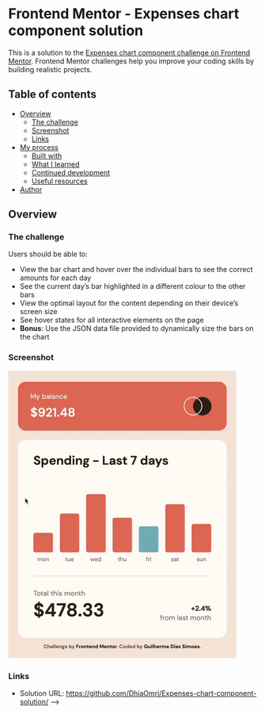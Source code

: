 # Frontend Mentor - Expenses chart component solution

This is a solution to the [Expenses chart component challenge on Frontend Mentor](https://www.frontendmentor.io/challenges/expenses-chart-component-e7yJBUdjwt). Frontend Mentor challenges help you improve your coding skills by building realistic projects.

## Table of contents

- [Overview](#overview)
  - [The challenge](#the-challenge)
  - [Screenshot](#screenshot)
  - [Links](#links)
- [My process](#my-process)
  - [Built with](#built-with)
  - [What I learned](#what-i-learned)
  - [Continued development](#continued-development)
  - [Useful resources](#useful-resources)
- [Author](#author)

## Overview

### The challenge

Users should be able to:

- View the bar chart and hover over the individual bars to see the correct amounts for each day
- See the current day’s bar highlighted in a different colour to the other bars
- View the optimal layout for the content depending on their device’s screen size
- See hover states for all interactive elements on the page
- **Bonus**: Use the JSON data file provided to dynamically size the bars on the chart

### Screenshot

![A GIF of the website](./screen.gif)

### Links

- Solution URL: <https://github.com/DhiaOmri/Expenses-chart-component-solution/> -->
<!-- - Live Site URL: <https://gdsimoes.github.io/expenses-chart-component/>

## My process

### Built with

- React js
- DOM Manipulation
- JSON
- [Sass (SCSS)](https://styled-components.com/) - CSS extension language

### Continued development

I am still not 100% satisfied with how I create responsive websites. In my future projects, I plan to explore the scaling technique I used, making my code more readable and efficient.

### Useful resources

- [MDN - Working with JSON](https://developer.mozilla.org/en-US/docs/Learn/JavaScript/Objects/JSON) - I worked with **JSON** before, but I had to remember a few things, and everything I needed was in this article.
- [Stack Overflow - How can I change the thickness of my `<hr>` tag](https://stackoverflow.com/questions/4151743/how-can-i-change-the-thickness-of-my-hr-tag) - The `hr` element has some strange behaviour, and the answers to this question helped me deal with that.
- [MDN - Window: resize event](https://developer.mozilla.org/en-US/docs/Web/API/Window/resize_event) - When I tried using `transform` to scale my design, I realized I had to use **JavaScript** because the `calc` function cannot divide two lengths. This article helped me use the resize event to get the needed results.
- [MDN - Using data attributes](https://developer.mozilla.org/en-US/docs/Learn/HTML/Howto/Use_data_attributes) - I used data attributes to send the data from the JSON file to the HTML code. It was my first time doing this, and this article helped me develop a simple solution.

## Author

- Website - <https://dhia-omri.tn/>
- Frontend Mentor - [@DhiaOmri](https://www.frontendmentor.io/profile/DhiaOmri)
- LinkedIn - [Dhia OMRI](https://www.linkedin.com/in/dhia-omri-9295a2160/)
